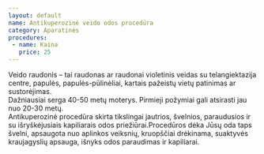 ```yaml
---
layout: default
name: Antikuperozinė veido odos procedūra
category: Aparatinės
procedures:
 - name: Kaina
   price: 25
---
```


<div class="text-box">
Veido raudonis – tai raudonas ar raudonai violetinis veidas su telangiektazija centre, papulės, papulės-pūlinėliai, kartais pažeistų vietų patinimas ar sustorėjimas.
<br>Dažniausiai serga 40-50 metų moterys. Pirmieji požymiai gali atsirasti jau nuo 20-30 metų.
<br>
Antikuperozinė procedūra skirta tikslingai jautrios, švelnios, paraudusios ir su išryškėjusiais kapiliarais odos priežiūrai.Procedūros dėka Jūsų oda taps švelni, apsaugota nuo aplinkos veiksnių, kruopščiai drėkinama, suaktyvės kraujagyslių apsauga, išnyks odos paraudimas ir kapiliarai.</div>